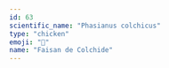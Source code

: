 ```yaml
---
id: 63
scientific_name: "Phasianus colchicus"
type: "chicken"
emoji: "🐔"
name: "Faisan de Colchide"
---
```

